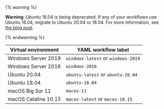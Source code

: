 {% warning %}

**Warning**: Ubuntu 16.04 is being deprecated. If any of your workflows use Ubuntu 16.04, migrate to Ubuntu 20.04 or 18.04. For more information, see [the blog post](https://github.blog/changelog/2021-04-29-github-actions-ubuntu-16-04-lts-virtual-environment-will-be-removed-on-september-20-2021).

{% endwarning %}

| Virtual environment | YAML workflow label |
| --------------------|---------------------|
| Windows Server 2019 | `windows-latest` or `windows-2019` |
| Windows Server 2016 | `windows-2016` |
| Ubuntu 20.04 | `ubuntu-latest` or `ubuntu-20.04` |
| Ubuntu 18.04 | `ubuntu-18.04` |
| macOS Big Sur 11 | `macos-11` |
| macOS Catalina 10.15 | `macos-latest` or `macos-10.15` |
